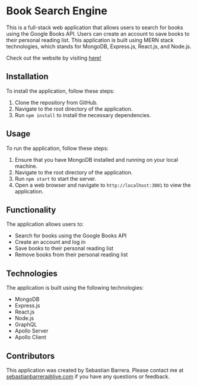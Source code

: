 Book Search Engine
==================

This is a full-stack web application that allows users to search for books using the Google Books API. Users can create an account to save books to their personal reading list. This application is built using MERN stack technologies, which stands for MongoDB, Express.js, React.js, and Node.js.

Check out the website by visiting [here!](https://enigmatic-ravine-26117.herokuapp.com/)

Installation
------------

To install the application, follow these steps:

1.  Clone the repository from GitHub.
2.  Navigate to the root directory of the application.
3.  Run `npm install` to install the necessary dependencies.

Usage
-----

To run the application, follow these steps:

1.  Ensure that you have MongoDB installed and running on your local machine.
2.  Navigate to the root directory of the application.
3.  Run `npm start` to start the server.
4.  Open a web browser and navigate to `http://localhost:3001` to view the application.

Functionality
-------------

The application allows users to:

-   Search for books using the Google Books API
-   Create an account and log in
-   Save books to their personal reading list
-   Remove books from their personal reading list

Technologies
------------

The application is built using the following technologies:

-   MongoDB
-   Express.js
-   React.js
-   Node.js
-   GraphQL
-   Apollo Server
-   Apollo Client

Contributors
------------

This application was created by Sebastian Barrera. Please contact me at sebastianbarrera@live.com if you have any questions or feedback.
